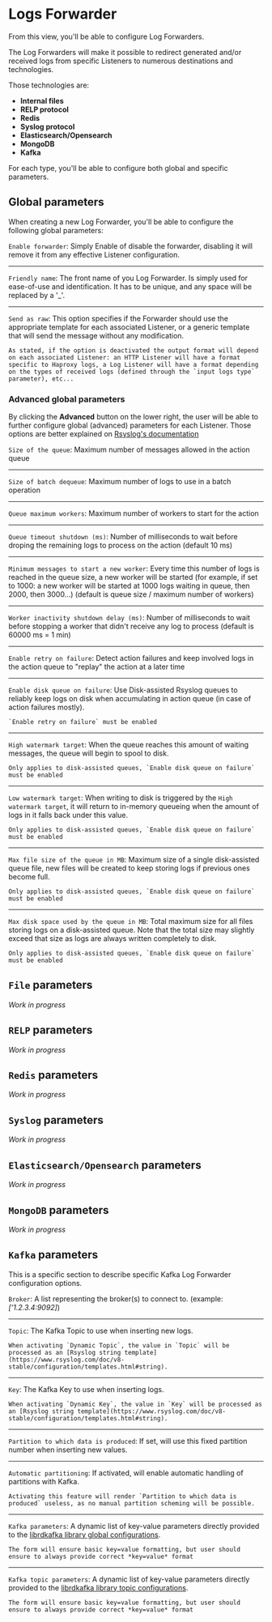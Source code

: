 # Logs Forwarder

From this view, you'll be able to configure Log Forwarders.

The Log Forwarders will make it possible to redirect generated and/or received logs from specific Listeners to numerous destinations and technologies.

Those technologies are:

- **Internal files**
- **RELP protocol**
- **Redis**
- **Syslog protocol**
- **Elasticsearch/Opensearch**
- **MongoDB**
- **Kafka**

For each type, you'll be able to configure both global and specific parameters.


## Global parameters

When creating a new Log Forwarder, you'll be able to configure the following global parameters:

`Enable forwarder`: Simply Enable of disable the forwarder, disabling it will remove it from any effective Listener configuration.

---

`Friendly name`: The front name of you Log Forwarder. Is simply used for ease-of-use and identification. It has to be unique, and any space will be replaced by a '_'.

---

`Send as raw`: This option specifies if the Forwarder should use the appropriate template for each associated Listener, or a generic template that will send the message without any modification.

    As stated, if the option is deactivated the output format will depend on each associated Listener: an HTTP Listener will have a format specific to Haproxy logs, a Log Listener will have a format depending on the types of received logs (defined through the `input logs type` parameter), etc...


### Advanced global parameters

By clicking the **Advanced** button on the lower right, the user will be able to further configure global (advanced) parameters for each Listener. Those options are better explained on [Rsyslog's documentation](https://www.rsyslog.com/doc/v8-stable/rainerscript/queue_parameters.html#queue-size)

`Size of the queue`: Maximum number of messages allowed in the action queue

---

`Size of batch dequeue`: Maximum number of logs to use in a batch operation

---

`Queue maximum workers`: Maximum number of workers to start for the action

---

`Queue timeout shutdown (ms)`: Number of milliseconds to wait before droping the remaining logs to process on the action (default 10 ms)

---

`Minimum messages to start a new worker`: Every time this number of logs is reached in the queue size, a new worker will be started (for example, if set to 1000: a new worker will be started at 1000 logs waiting in queue, then 2000, then 3000...) (default is queue size / maximum number of workers)

---

`Worker inactivity shutdown delay (ms)`: Number of milliseconds to wait before stopping a worker that didn't receive any log to process (default is 60000 ms = 1 min)

---

`Enable retry on failure`: Detect action failures and keep involved logs in the action queue to "replay" the action at a later time

---

`Enable disk queue on failure`: Use Disk-assisted Rsyslog queues to reliably keep logs on disk when accumulating in action queue (in case of action failures mostly).

    `Enable retry on failure` must be enabled

---

`High watermark target`: When the queue reaches this amount of waiting messages, the queue will begin to spool to disk.

    Only applies to disk-assisted queues, `Enable disk queue on failure` must be enabled

---

`Low watermark target`: When writing to disk is triggered by the `High watermark target`, it will return to in-memory queueing when the amount of logs in it falls back under this value.

    Only applies to disk-assisted queues, `Enable disk queue on failure` must be enabled

---

`Max file size of the queue in MB`: Maximum size of a single disk-assisted queue file, new files will be created to keep storing logs if previous ones become full.

    Only applies to disk-assisted queues, `Enable disk queue on failure` must be enabled

---

`Max disk space used by the queue in MB`: Total maximum size for all files storing logs on a disk-assisted queue. Note that the total size may slightly exceed that size as logs are always written completely to disk.

    Only applies to disk-assisted queues, `Enable disk queue on failure` must be enabled


## `File` parameters
*Work in progress*

## `RELP` parameters
*Work in progress*

## `Redis` parameters
*Work in progress*

## `Syslog` parameters
*Work in progress*

## `Elasticsearch/Opensearch` parameters
*Work in progress*

## `MongoDB` parameters
*Work in progress*

## `Kafka` parameters
This is a specific section to describe specific Kafka Log Forwarder configuration options.

`Broker`: A list representing the broker(s) to connect to. (example: *['1.2.3.4:9092]*)

---

`Topic`: The Kafka Topic to use when inserting new logs.


    When activating `Dynamic Topic`, the value in `Topic` will be processed as an [Rsyslog string template](https://www.rsyslog.com/doc/v8-stable/configuration/templates.html#string).

---

`Key`: The Kafka Key to use when inserting logs.

    When activating `Dynamic Key`, the value in `Key` will be processed as an [Rsyslog string template](https://www.rsyslog.com/doc/v8-stable/configuration/templates.html#string).

---

`Partition to which data is produced`: If set, will use this fixed partition number when inserting new values.

---

`Automatic partitioning`: If activated, will enable automatic handling of partitions with Kafka.

    Activating this feature will render `Partition to which data is produced` useless, as no manual partition scheming will be possible.

---

`Kafka parameters`: A dynamic list of key-value parameters directly provided to the [librdkafka library global configurations](https://github.com/confluentinc/librdkafka/blob/master/CONFIGURATION.md).

    The form will ensure basic key=value formatting, but user should ensure to always provide correct *key=value* format

---

`Kafka topic parameters`: A dynamic list of key-value parameters directly provided to the [librdkafka library topic configurations](https://github.com/confluentinc/librdkafka/blob/master/CONFIGURATION.md#topic-configuration-properties).

    The form will ensure basic key=value formatting, but user should ensure to always provide correct *key=value* format
